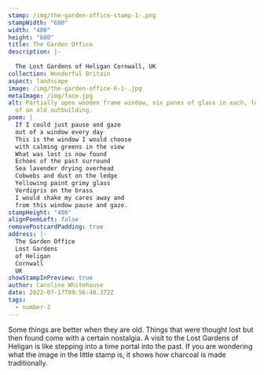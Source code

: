 ```yaml
---
stamp: /img/the-garden-office-stamp-1-.png
stampWidth: "600"
width: "400"
height: "600"
title: The Garden Office
description: |-
  
  The Lost Gardens of Heligan Cornwall, UK
collection: Wonderful Britain
aspect: landscape
image: /img/the-garden-office-6-1-.jpg
metaImage: /img/face.jpg
alt: Partially open wooden frame window, six panes of glass in each, looking out
  of an old outbuilding.
poem: |
  If I could just pause and gaze
  out of a window every day
  This is the window I would choose
  with calming greens in the view
  What was lost is now found
  Echoes of the past surround
  Sea lavender drying overhead
  Cobwebs and dust on the ledge
  Yellowing paint grimy glass
  Verdigris on the brass
  I would shake my cares away and
  from this window pause and gaze.
stampHeight: "400"
alignPoemLeft: false
removePostcardPadding: true
address: |-
  The Garden Office
  Lost Gardens 
  of Heligan
  Cornwall
  UK
showStampInPreview: true
author: Caroline Whitehouse
date: 2022-07-17T09:56:40.372Z
tags:
  - number-2
---
```

Some things are better when they are old. Things that were thought lost but then found come with a certain nostalgia. A visit to the Lost Gardens of Heligan is like stepping into a time portal into the past. If you are wondering what the image in the little stamp is, it shows how charcoal is made traditionally.